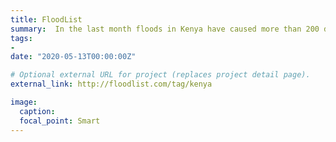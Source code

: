 ```yaml
---
title: FloodList
summary:  In the last month floods in Kenya have caused more than 200 deads and the displacement of thousands of households.
tags:
- 
date: "2020-05-13T00:00:00Z"

# Optional external URL for project (replaces project detail page).
external_link: http://floodlist.com/tag/kenya

image:
  caption: 
  focal_point: Smart
---
```

